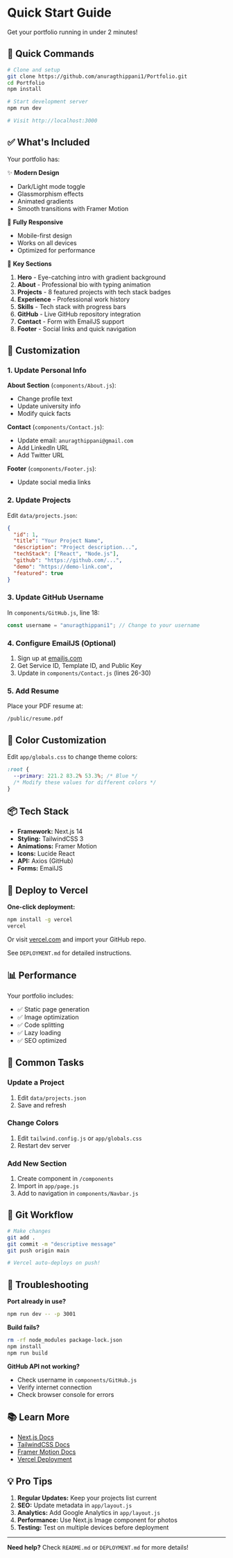 # Quick Start Guide

Get your portfolio running in under 2 minutes!

## 🚀 Quick Commands

```bash
# Clone and setup
git clone https://github.com/anuragthippani1/Portfolio.git
cd Portfolio
npm install

# Start development server
npm run dev

# Visit http://localhost:3000
```

## ✅ What's Included

Your portfolio has:

✨ **Modern Design**

- Dark/Light mode toggle
- Glassmorphism effects
- Animated gradients
- Smooth transitions with Framer Motion

📱 **Fully Responsive**

- Mobile-first design
- Works on all devices
- Optimized for performance

🎯 **Key Sections**

1. **Hero** - Eye-catching intro with gradient background
2. **About** - Professional bio with typing animation
3. **Projects** - 8 featured projects with tech stack badges
4. **Experience** - Professional work history
5. **Skills** - Tech stack with progress bars
6. **GitHub** - Live GitHub repository integration
7. **Contact** - Form with EmailJS support
8. **Footer** - Social links and quick navigation

## 🎨 Customization

### 1. Update Personal Info

**About Section** (`components/About.js`):

- Change profile text
- Update university info
- Modify quick facts

**Contact** (`components/Contact.js`):

- Update email: `anuragthippani@gmail.com`
- Add LinkedIn URL
- Add Twitter URL

**Footer** (`components/Footer.js`):

- Update social media links

### 2. Update Projects

Edit `data/projects.json`:

```json
{
  "id": 1,
  "title": "Your Project Name",
  "description": "Project description...",
  "techStack": ["React", "Node.js"],
  "github": "https://github.com/...",
  "demo": "https://demo-link.com",
  "featured": true
}
```

### 3. Update GitHub Username

In `components/GitHub.js`, line 18:

```javascript
const username = "anuragthippani1"; // Change to your username
```

### 4. Configure EmailJS (Optional)

1. Sign up at [emailjs.com](https://emailjs.com)
2. Get Service ID, Template ID, and Public Key
3. Update in `components/Contact.js` (lines 26-30)

### 5. Add Resume

Place your PDF resume at:

```
/public/resume.pdf
```

## 🎨 Color Customization

Edit `app/globals.css` to change theme colors:

```css
:root {
  --primary: 221.2 83.2% 53.3%; /* Blue */
  /* Modify these values for different colors */
}
```

## 📦 Tech Stack

- **Framework:** Next.js 14
- **Styling:** TailwindCSS 3
- **Animations:** Framer Motion
- **Icons:** Lucide React
- **API:** Axios (GitHub)
- **Forms:** EmailJS

## 🚀 Deploy to Vercel

**One-click deployment:**

```bash
npm install -g vercel
vercel
```

Or visit [vercel.com](https://vercel.com) and import your GitHub repo.

See `DEPLOYMENT.md` for detailed instructions.

## 📊 Performance

Your portfolio includes:

- ✅ Static page generation
- ✅ Image optimization
- ✅ Code splitting
- ✅ Lazy loading
- ✅ SEO optimized

## 🔧 Common Tasks

### Update a Project

1. Edit `data/projects.json`
2. Save and refresh

### Change Colors

1. Edit `tailwind.config.js` or `app/globals.css`
2. Restart dev server

### Add New Section

1. Create component in `/components`
2. Import in `app/page.js`
3. Add to navigation in `components/Navbar.js`

## 📝 Git Workflow

```bash
# Make changes
git add .
git commit -m "descriptive message"
git push origin main

# Vercel auto-deploys on push!
```

## 🐛 Troubleshooting

**Port already in use?**

```bash
npm run dev -- -p 3001
```

**Build fails?**

```bash
rm -rf node_modules package-lock.json
npm install
npm run build
```

**GitHub API not working?**

- Check username in `components/GitHub.js`
- Verify internet connection
- Check browser console for errors

## 📚 Learn More

- [Next.js Docs](https://nextjs.org/docs)
- [TailwindCSS Docs](https://tailwindcss.com/docs)
- [Framer Motion Docs](https://www.framer.com/motion/)
- [Vercel Deployment](https://vercel.com/docs)

## 💡 Pro Tips

1. **Regular Updates:** Keep your projects list current
2. **SEO:** Update metadata in `app/layout.js`
3. **Analytics:** Add Google Analytics in `app/layout.js`
4. **Performance:** Use Next.js Image component for photos
5. **Testing:** Test on multiple devices before deployment

---

**Need help?** Check `README.md` or `DEPLOYMENT.md` for more details!



